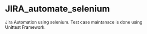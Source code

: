 # JIRA_automate_selenium
Jira Automation using selenium.
Test case maintanace is done using Unittest Framework.

